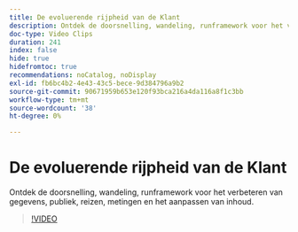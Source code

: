 ```yaml
---
title: De evoluerende rijpheid van de Klant
description: Ontdek de doorsnelling, wandeling, runframework voor het verbeteren van gegevens, publiek, reizen, metingen en het aanpassen van inhoud.
doc-type: Video Clips
duration: 241
index: false
hide: true
hidefromtoc: true
recommendations: noCatalog, noDisplay
exl-id: fb6bc4b2-4e43-43c5-bece-9d384796a9b2
source-git-commit: 90671959b653e120f93bca216a4da116a8f1c3bb
workflow-type: tm+mt
source-wordcount: '38'
ht-degree: 0%

---
```


# De evoluerende rijpheid van de Klant

Ontdek de doorsnelling, wandeling, runframework voor het verbeteren van gegevens, publiek, reizen, metingen en het aanpassen van inhoud.

<!-- 85_S651_3442537_240_evolving-customer-experience-maturity -->
>[!VIDEO](https://video.tv.adobe.com/v/3460176/?learn=on&enablevpops=true&captions=dut)

